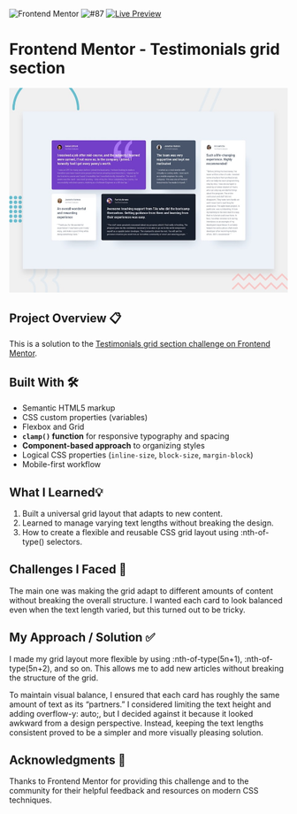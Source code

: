 ![Frontend Mentor](https://img.shields.io/badge/Frontend%20Mentor-Challenge-4BC0F0?logo=frontendmentor&logoColor=white) ![#87](https://img.shields.io/badge/%238-red) [![Live Preview](https://img.shields.io/badge/Live-Preview-green)](https://svitlanarudova.github.io/testimonials-grid-section/)

# Frontend Mentor - Testimonials grid section
![Design preview for the Testimonials grid section](./preview.jpg)

## Project Overview 📋 

This is a solution to the [Testimonials grid section challenge on Frontend Mentor](https://www.frontendmentor.io/challenges/testimonials-grid-section-Nnw6J7Un7).

## Built With 🛠️

- Semantic HTML5 markup
- CSS custom properties (variables)
- Flexbox and Grid
- **`clamp()` function** for responsive typography and spacing
- **Component-based approach** to organizing styles
- Logical CSS properties (`inline-size`, `block-size`, `margin-block`)
- Mobile-first workflow

##  What I Learned💡
1. Built a universal grid layout that adapts to new content.
2. Learned to manage varying text lengths without breaking the design.
3. How to create a flexible and reusable CSS grid layout using :nth-of-type() selectors.
   

## Challenges I Faced 🚧

The main one was making the grid adapt to different amounts of content without breaking the overall structure. I wanted each card to look balanced even when the text length varied, but this turned out to be tricky.


## My Approach / Solution ✅

I made my grid layout more flexible by using :nth-of-type(5n+1), :nth-of-type(5n+2), and so on. This allows me to add new articles without breaking the structure of the grid.

To maintain visual balance, I ensured that each card has roughly the same amount of text as its “partners.” I considered limiting the text height and adding overflow-y: auto;, but I decided against it because it looked awkward from a design perspective. Instead, keeping the text lengths consistent proved to be a simpler and more visually pleasing solution.


##  Acknowledgments 🙏
Thanks to Frontend Mentor for providing this challenge and to the community for their helpful feedback and resources on modern CSS techniques.

